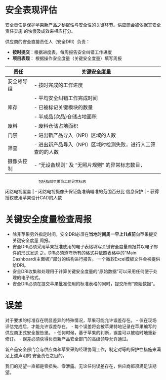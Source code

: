 安全表现评估
=====

安全责任是保护苹果新产品之秘密性与安全性的关键环节。供应商会被依据其安全责任实施
的快慢及成效来相应打分。

供应商的安全直接责任人（安全DRI）负责：
  - **按时提交**：根据进度表，每周报告安全纠错工作进度
  - **项目表现**： 根据操作安全度量（关键安全度量）填写周报


   责任     |    关键安全度量
   --------- | -------------
安全领导组   |   - 按时完成的工作进度   
            |   - 平均安全纠错工作完成时间
库存        |    - 已被标记关键模块的数量
            |    - 半成品(次品)仓储占地面积 
废料         |    - 废料仓储占地面积
门禁         |    - 进出新产品导入（NPI）区域的人数
筛查         |   -  进出新产品导入（NPI）区域时检测失败，进行人工筛查的的人数
摄像头控制   |   -  “无设备规则” 及 “无照片规则” 的异常标志数目，
                   包括指向苹果员工的异常标志
闭路电视覆盖  |   - 闭路电视摄像头保证能准确瞄准的范围百分比
信息保护      |   - 获得授权使用苹果设计CAD的人数


# 关键安全度量检查周报
- 除非苹果另外指定时间，安全DRI必须在**当地时间周一早上11点前**向苹果提交关键安全度量
  周报。
- 安全DRI必须采用苹果批准使用的电子表格填写关键安全度量周报并以电子邮件的形式发送
  之。DRI必须遵守所有的格式并依照表格中的“Main Dashboard(主面板)”部分的结构进行报告。
  一个微软Excel模板文件会被提供给DRI。
- 安全DRI收集和处理用于计算关键安全度量的“原始数据”可以采用任何便于处理的电子格式。
- 安全DRI必须在提交苹果批准使用的标准表格的同时，提交所有“原始数据”。

# 误差
对于要求的标准存在明显差异的特殊情况，苹果可能允许误差存在。
    - 仅在现场评估完成后，才能允许误差存在。
    - 每个误差将会被苹果特地记录在苹果编写的供应商正式安全报告里。
    - 任何时候，基于苹果的判断，误差可以被临时地重新修订。
    - 误差必须获得负责新产品安全部门的高级领导允许通过。

新产品安全部门会与供应商和苹果采购经理协同工作，制定对等的保护性措施来满足上述声明的
安全责任之目的。

我们的期望一直都是零损失、零泄露。无论任何误差存在，供应商都须满足该期望。
